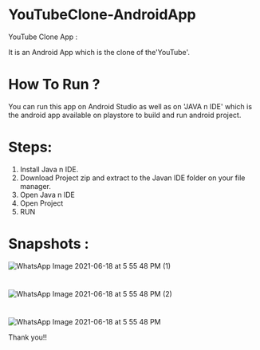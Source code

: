 # YouTubeClone-AndroidApp

YouTube Clone App  :

It is an Android App which is the clone of the'YouTube'.

# How To Run ?

  You can run this app on Android Studio as well as on 'JAVA n IDE' which is the android app available on playstore to build and run android project.
  
 # Steps:
   1. Install Java n IDE.
   2. Download Project zip and extract to the Javan IDE folder on your file manager.
   3. Open Java n IDE
   4. Open Project
   5. RUN


# Snapshots :

![WhatsApp Image 2021-06-18 at 5 55 48 PM (1)](https://user-images.githubusercontent.com/67456816/122592324-c2a6c500-d081-11eb-806e-8cd66c6e7fdc.jpeg)
#
![WhatsApp Image 2021-06-18 at 5 55 48 PM (2)](https://user-images.githubusercontent.com/67456816/122592350-c9353c80-d081-11eb-885f-f1a3188f1392.jpeg)
#
![WhatsApp Image 2021-06-18 at 5 55 48 PM](https://user-images.githubusercontent.com/67456816/122592316-bf133e00-d081-11eb-9d40-9c79ce53c0ad.jpeg)


Thank you!!
